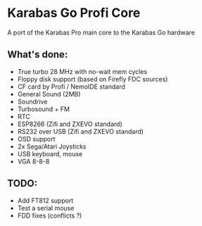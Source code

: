 # Karabas Go Profi Core

A port of the Karabas Pro main core to the Karabas Go hardware

## What's done:
- True turbo 28 MHz with no-wait mem cycles
- Floppy disk support (based on Firefly FDC sources)
- CF card by Profi / NemoIDE standard
- General Sound (2MB)
- Soundrive
- Turbosound + FM
- RTC
- ESP8266 (Zifi and ZXEVO standard)
- RS232 over USB (Zifi and ZXEVO standard)
- OSD support
- 2x Sega/Atari Joysticks
- USB keyboard, mouse
- VGA 8-8-8

## TODO:

- Add FT812 support
- Test a serial mouse
- FDD fixes (conflicts ?)
